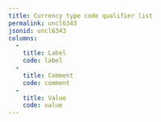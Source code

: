 ```yaml
---
title: Currency type code qualifier list
permalink: uncl6343
jsonid: uncl6343
columns:
  - 
    title: Label
    code: label
  - 
    title: Comment
    code: comment
  - 
    title: Value
    code: value
---
```

